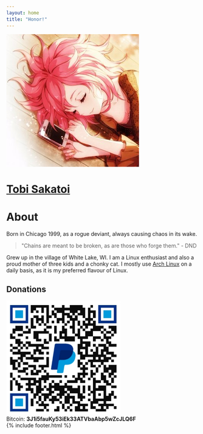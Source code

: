 ```yaml
---
layout: home
title: "Honor!"
---
```

<link rel="stylesheet" href="/assets/css/typing.css">
<script src="/assets/js/typing.js"></script>
<div class="h-100 d-flex align-items-center justify-content-center">
  <img id="pfp" src="assets/jpg/pfp.jpg">
  <span class="line"></span>
  <div>
    <a href="contact.html"><h1 id="name-title">Tobi Sakatoi</h1></a>
    <div class="typing-container">
      <span id="sentence" class="sentence"></span>
      <span id="feature-text"></span>
      <span class="input-cursor"></span>
    </div>
  </div>
</div>

<div class="container">
  <div class="row justify-content-center">
    <div class="col col-sm-10 col-md-8 col-lg-6">
      <h1>About</h1>
      <p>Born in <span class="teal">Chicago</span> 1999, as a rogue deviant, always causing chaos in its wake.</p>
      <blockquote>
        "Chains are meant to be <span class="red">broken</span>, as are those who forge them." - DND
      </blockquote>
      <p>
        Grew up in the village of <span class="yellow">White Lake</span>, WI. I am a <span class="indigo">Linux</span> enthusiast and also a proud mother of three kids and a chonky cat. I mostly use <a href="https://archlinux.org">Arch Linux</a> on a daily basis, as it is my preferred flavour of Linux.
      </p>
      <h2>Donations</h2>
<div>
    <a href="https://paypal.me/tsakatoi"><img src="/assets/jpg/paypal.jpg" alt="PayPal QR Code" width="300" height="300" style="text-align: center; margin: auto;"></a>
</div>
<span class="orange">Bitcoin</span>: <b>3J1i5fauKy53iEk33ATVbaAbp5wZcJLQ6F</b>
    </div>
  </div>
</div>
<div class="d-flex align-items-center justify-content-center">
  {% include footer.html %}
</div>

